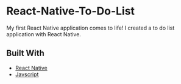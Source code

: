# React-Native-To-Do-List
My first React Native application comes to life! I created a to do list application with React Native.

## Built With
* [React Native](https://facebook.github.io/react-native/docs/getting-started)
* [Javscript](https://www.javascript.com/)
